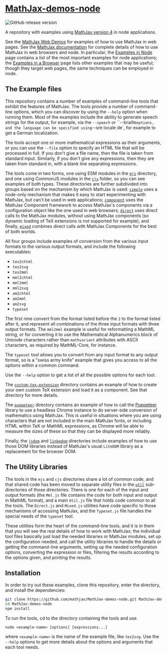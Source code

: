 # [MathJax-demos-node](https://github.com/mathjax/MathJax-demos-node)
<img class="shield" alt="GitHub release version" src="https://img.shields.io/github/v/release/mathjax/MathJax-demos-node.svg?sort=semver">

A repository with examples using [MathJax version 4](https://github.com/mathjax/MathJax-src) in node applications.

See the [MathJax Web
Demos](https://github.com/mathjax/MathJax-demos-web) for examples of
how to use MathJax in web pages.  See the [MathJax
documentation](https://docs.mathjax.org/) for complete details of how
to use MathJax in web browsers and node.  In particular, the [Examples
in Node](https://docs.mathjax.org/en/latest/server/examples.html) page
contains a list of the most important examples for node applications;
the [Examples in a
Browser](https://docs.mathjax.org/en/latest/web/examples.html) page
lists other examples that may be useful; though they target web pages,
the same techniques can be employed in node.

## The Example files

This repository contains a number of examples of command-line tools
that exhibit the features of MathJax.  The tools provide a number of
command-line options, which you can discover by using the `--help`
option when running them.  Most of the examples include the ability to
generate speech strings for the output, for example, via the
`--speech` or ``--braille` options, and the language can be specified
using `--sre locale de`, for example to get a German localization.

The tools accept one or more mathematical expressions as their
arguments, or you can use the `--file` option to specify an HTML file
that will be processed in full.  If you don't give a file name, then
the file is taken from standard input.  Similarly, if you don't give
any expressions, then they are taken from standard in, with a blank
line separating expressions.

The tools come in two forms, one using ESM modules in the [`mjs`](mjs)
directory, and one using CommonJS modules in the [`cjs`](cjs) folder,
so you can see examples of both types.  These directories are further
subdivided into groups based on the mechanism by which MathJax is
used: [`simple`](mjs/simple) uses a node-only mechanism that makes it
easy to start experimenting with MathJax, but can't be used in web
applications; [`component`](mjs/component) uses the MathJax Component
framework to access MathJax's components via a configuration object
like the one used in web browsers; [`direct`](mjs/direct) uses direct
calls to the MathJax modules, without using MathJax components (so
dynamic loading of TeX extensions is not supported for example); and
finally, [`mixed`](mjs/mixed) combines direct calls with MathJax
Components for the best of both worlds.

All four groups include examples of conversion from the various input
formats to the various output formats, and include the following
executables:

* `tex2chtml`
* `tex2svg`
* `tex2mml`
* `mml2chtml`
* `mml2mml`
* `mml2svg`
* `am2chtml`
* `am2mml`
* `am2svg`
* `typeset`

The first nine convert from the format listed before the `2` to the
format listed after it, and represent all combinations of the three
input formats with three output formats.  The `mml2mml` example is
useful for reformatting a MathML string, or for converting it to use
the Mathematical Alphanumerics block of Unicode characters rather than
`mathvariant` attributes with ASCII characters, as required by
MathML-Core, for instance.

The `typeset` tool allows you to convert from any input format to any
output format, so is a "swiss army knife" example that gives you
access to all the options within a common command.

Use the `--help` option to get a list of all the possible options for
each tool.

The [`custom-tex-extension`](custom-tex-extension) directory contains
an example of how to create your own custom TeX extension and load it
as a component.  See that directory for more details.

The [`puppeteer`](puppeteer) directory contains an example of how to
call the
[Puppeteer](https://developers.google.com/web/tools/puppeteer) library
to use a headless Chrome instance to do server-side conversion of
mathematics using MathJax.  This is useful in situations where you are
using characters that are not included in the main MathJax fonts, or
including HTML within TeX or MathML expressions, as Chrome will be
able to measure the sizes of these so that they can be displayed more
reliably.

Finally, the [`jsdom`](jsdom) and [`linkedom`](linkedom) directories
include examples of how to use those DOM libraries instead of
MathJax's usual `LiteDOM` library as a replacement for the browser
DOM.

## The Utility Libraries

The tools in the `mjs` and `cjs` directories share a lot of common
code, and that shared code has been moved to separate utility files in
the [`util`](mjs/util) sub-directories of those directories.  There is
one for each of the input and output formats (the `Mml.js` file
contains the code for both input and output in MathML format), and a
main `Util.js` file that holds code common to all the tools.  The
`Direct.js` and `Mixed.js` utilities have code specific to those
mechanisms of accessing MathJax, and the `Typeset.js` file handles the
special needs of the `typeset` tool.

These utilities form the heart of the command-line tools, and it is in
them that you will see the real details of how to work with MathJax;
the individual tool files basically just load the needed libraries or
MathJax modules, set up the configuration needed, and call the utility
libraries to handle the details or getting the command-line arguments,
setting up the needed configuration options, converting the expression
or files, filtering the results according to the options given, and
printing the results.

## Installation

In order to try out these examples, clone this repository, enter the
directory, and install the dependencies:

``` bash
git clone https://github.com/mathjax/MathJax-demos-node.git MathJax-demos-node
cd MathJax-demos-node
npm install
```

To run the tools, cd to the directory containing the tools and use

```
node <example-name> [options] [expressions...]
```

where `<example-name>` is the name of the example file, like
`tex2svg`.  Use the `--help` options to get more details about the
options and arguments that each tool needs.
